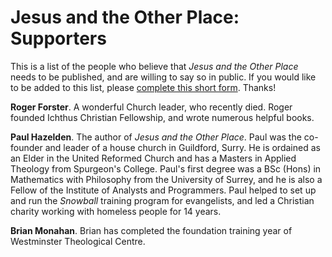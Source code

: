 # Jesus and the Other Place: Supporters

This is a list of the people who believe that *Jesus and the Other Place* needs to be published, and are willing to say so in public. If you would like to be added to this list, please [complete this short form](https://forms.gle/WdtHYqaW535saqzB9).  Thanks!

**Roger Forster**.  A wonderful Church leader, who recently died.  Roger founded Ichthus Christian Fellowship, and wrote numerous helpful books.

**Paul Hazelden**.  The author of *Jesus and the Other Place*.  Paul was the co-founder and leader of a house church in Guildford, Surry. He
is ordained as an Elder in the United Reformed Church and has a Masters in Applied Theology from Spurgeon's College.  Paul's first degree was a 
BSc (Hons) in Mathematics with Philosophy from the University of Surrey, and he is also a Fellow of the Institute of Analysts and Programmers.
Paul helped to set up and run the *Snowball* training program for evangelists, and led a Christian charity working with homeless people for 14 years.

**Brian Monahan**.  Brian has completed the foundation training year of Westminster Theological Centre. 
